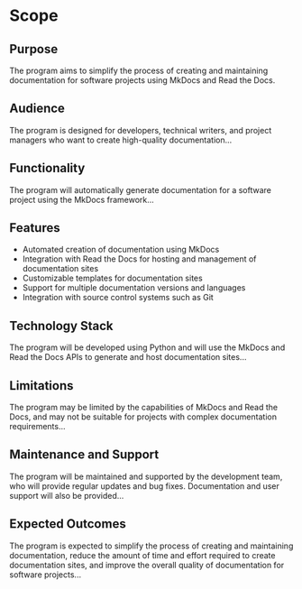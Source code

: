 # Scope

## Purpose

The program aims to simplify the process of creating and maintaining documentation for software projects using MkDocs and Read the Docs.


## Audience

The program is designed for developers, technical writers, and project managers who want to create high-quality documentation...


## Functionality

The program will automatically generate documentation for a software project using the MkDocs framework...


## Features

- Automated creation of documentation using MkDocs
- Integration with Read the Docs for hosting and management of documentation sites
- Customizable templates for documentation sites
- Support for multiple documentation versions and languages
- Integration with source control systems such as Git

## Technology Stack

The program will be developed using Python and will use the MkDocs and Read the Docs APIs to generate and host documentation sites...


## Limitations

The program may be limited by the capabilities of MkDocs and Read the Docs, and may not be suitable for projects with complex documentation requirements...


## Maintenance and Support

The program will be maintained and supported by the development team, who will provide regular updates and bug fixes. Documentation and user support will also be provided...


## Expected Outcomes

The program is expected to simplify the process of creating and maintaining documentation, reduce the amount of time and effort required to create documentation sites, and improve the overall quality of documentation for software projects...


